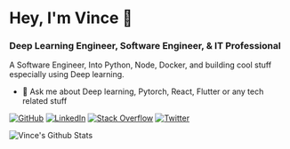 # Hey, I'm Vince 👋

### Deep Learning Engineer, Software Engineer, & IT Professional

A Software Engineer, Into Python, Node, Docker, and building cool stuff especially using Deep learning.
- 🤔 Ask me about Deep learning, Pytorch, React, Flutter or any tech related stuff

[![GitHub](https://img.shields.io/badge/GitHub-Droid021-black)](https://github.com/Droid021)
[![LinkedIn](https://img.shields.io/badge/LinkedIn-v3nvince-blue)](https://www.linkedin.com/in/v3nvince/)
[![Stack Overflow](https://img.shields.io/badge/Stack&nbsp;Overflow-Droid-orange)](https://stackoverflow.com/users/11599692/droid?tab=profile)
[![Twitter](https://img.shields.io/twitter/follow/darctrac3?style=plastic)](https://twitter.com/darctrac3)


<img align="left" alt="Vince's Github Stats" src="https://github-readme-stats.vercel.app/api?username=Droid021&show_icons=true&hide_border=true&hide=contribs&count_private=true&include_all_commits=false" />
